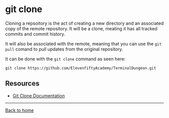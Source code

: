# git clone

Cloning a repsoitory is the act of creating a new directory and an associated copy of the remote repository. It will be a clone, meating it has all tracked commits and commit history.

It will also be associated with the remote, meaning that you can use the `git pull` comand to pull updates from the original repository.

It can be done with the `git clone` command as seen here:

```
git clone https://github.com/ElevenfiftyAcademy/TerminalDungeon.git
```

## Resources

- [Git Clone Documentation](https://git-scm.com/docs/git-clone)

---

[Back to home](../README.md)
